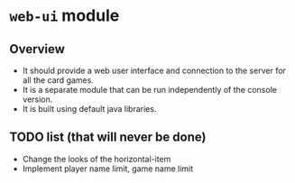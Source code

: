 # `web-ui` module

## Overview

- It should provide a web user interface and connection to the server for all the card games.
- It is a separate module that can be run independently of the console version.
- It is built using default java libraries.

## TODO list (that will never be done)
- Change the looks of the horizontal-item
- Implement player name limit, game name limit